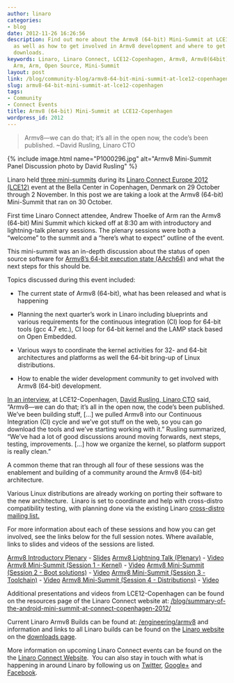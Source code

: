 ```yaml
---
author: linaro
categories:
- blog
date: 2012-11-26 16:26:56
description: Find out more about the Armv8 (64-bit) Mini-Summit at LCE12-Copenhagen
  as well as how to get involved in Armv8 development and where to get the latest
  downloads.
keywords: Linaro, Linaro Connect, LCE12-Copenhagen, Armv8, Armv8(64bit), Linux on
  Arm, Arm, Open Source, Mini-Summit
layout: post
link: /blog/community-blog/armv8-64-bit-mini-summit-at-lce12-copenhagen/
slug: armv8-64-bit-mini-summit-at-lce12-copenhagen
tags:
- Community
- Connect Events
title: Armv8 (64-bit) Mini-Summit at LCE12-Copenhagen
wordpress_id: 2012
---
```


> Armv8—we can do that; it’s all in the open now, the code’s been published. ~David Rusling, Linaro CTO

{% include image.html name="P1000296.jpg" alt="Armv8 Mini-Summit Panel Discussion photo by David Rusling" %}

Linaro held [three mini-summits](http://connect.linaro.org/resources/) during its [Linaro Connect Europe 2012 (LCE12)](http://connect.linaro.org/resources/) event at the Bella Center in Copenhagen, Denmark on 29 October through 2 November. In this post we are taking a look at the Armv8 (64-bit) Mini-Summit that ran on 30 October.

First time Linaro Connect attendee, Andrew Thoelke of Arm ran the Armv8 (64-bit) Mini Summit which kicked off at 8:30 am with introductory and lightning-talk plenary sessions. The plenary sessions were both a “welcome” to the summit and a “here’s what to expect” outline of the event.

This mini-summit was an in-depth discussion about the status of open source software for [Armv8’s 64-bit execution state (AArch64)](http://www.arm.com/products/tools/models/fast-models/foundation-model.php) and what the next steps for this should be.

Topics discussed during this event included:

  * The current state of Armv8 (64-bit), what has been released and what is happening


  * Planning the next quarter’s work in Linaro including blueprints and various requirements for the continuous integration (CI) loop for 64-bit tools (gcc 4.7 etc.), CI loop for 64-bit kernel and the LAMP stack based on Open Embedded.


  * Various ways to coordinate the kernel activities for 32- and 64-bit architectures and platforms as well the 64-bit bring-up of Linux distributions.


  * How to enable the wider development community to get involved with Armv8 (64-bit) development.


[In an interview](http://youtu.be/6bkfk3HAsH0), at LCE12-Copenhagen, [David Rusling, Linaro CTO](/about/) said, “Armv8—we can do that; it’s all in the open now, the code’s been published. We’ve been building stuff, [...] we pulled Armv8 into our Continuous Integration (CI) cycle and we’ve got stuff on the web, so you can go download the tools and we’ve starting working with it.” Rusling summarized, “We’ve had a lot of good discussions around moving forwards, next steps, testing, improvements. [...] how we organize the kernel, so platform support is really clean.”

A common theme that ran through all four of these sessions was the enablement and building of a community around the Armv8 (64-bit) architecture.

Various Linux distributions are already working on porting their software to the new architecture.  Linaro is set to coordinate and help with cross-distro compatibility testing, with planning done via the existing Linaro [cross-distro mailing list.](http://lists.linaro.org/mailman/listinfo/cross-distro)

For more information about each of these sessions and how you can get involved, see the links below for the full session notes. Where available, links to slides and videos of the sessions are listed.

[Armv8 Introductory Plenary](http://connect.linaro.org/resources/) - [Slides](https://www.slideshare.net/linaroorg/lce12-armv8plenary)
[Armv8 Lightning Talk (Plenary)](http://connect.linaro.org/resources/) - [Video](https://www.youtube.com/watch?v=uJzhZqBqwSU)
[Armv8 Mini-Summit (Session 1 - Kernel)](http://connect.linaro.org/resources/) - [Video](https://www.youtube.com/watch?v=rcsuCbYM8fU)
[Armv8 Mini-Summit (Session 2 - Boot solutions)](http://connect.linaro.org/resources/) - [Video](https://www.youtube.com/watch?v=y-I9C6kUPL8)
[Armv8 Mini-Summit (Session 3 - Toolchain)](http://connect.linaro.org/resources/) - [Video](https://www.youtube.com/watch?v=haaf6qWdB3g)
[Armv8 Mini-Summit (Session 4 - Distributions)](http://connect.linaro.org/resources/) - [Video](https://www.youtube.com/watch?v=iw4DJvfWsN0)

Additional presentations and videos from LCE12-Copenhagen can be found on the resources page of the Linaro Connect website at: [/blog/summary-of-the-android-mini-summit-at-connect-copenhagen-2012/](/blog/summary-of-the-android-mini-summit-at-connect-copenhagen-2012/)

Current Linaro Armv8 Builds can be found at: [/engineering/armv8](/initiatives/armv8/) and information and links to all Linaro builds can be found on the [Linaro website](/) on the [downloads page](/downloads/).

More information on upcoming Linaro Connect events can be found on the the [Linaro Connect Website](http://connect.linaro.org/).  You can also stay in touch with what is happening in around Linaro by following us on [Twitter](https://twitter.com/LinaroOrg), [Google+](https://plus.google.com/+LinaroOnAir) and [Facebook](https://www.facebook.com/LinaroOrg).